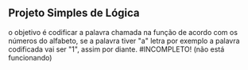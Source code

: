 ## Projeto Simples de Lógica
o objetivo é codificar a palavra chamada na função de acordo com os números do alfabeto,
se a palavra tiver "a" letra por exemplo a palavra codificada vai ser "1", assim por diante.
#INCOMPLETO! (não está funcionando)
